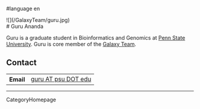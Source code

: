 
#language en
<div class='right'>![](/GalaxyTeam/guru.jpg)</div>
# Guru Ananda

Guru is a graduate student in Bioinformatics and Genomics at [Penn State University](http://psu.edu/). Guru is core member of the [Galaxy Team](/GalaxyTeam).

## Contact
<table>
  <tr>
    <th> Email </th>
    <td> <a href="mailto:guru AT psu DOT edu">guru AT psu DOT edu</a> </td>
  </tr>
</table>


----
CategoryHomepage
